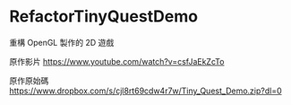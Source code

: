 # RefactorTinyQuestDemo

重構 OpenGL 製作的 2D 遊戲

原作影片   https://www.youtube.com/watch?v=csfJaEkZcTo

原作原始碼 https://www.dropbox.com/s/cjl8rt69cdw4r7w/Tiny_Quest_Demo.zip?dl=0
